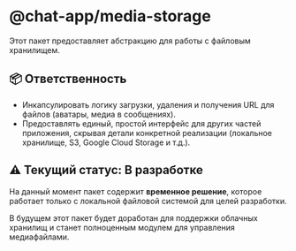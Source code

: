 # @chat-app/media-storage

Этот пакет предоставляет абстракцию для работы с файловым хранилищем.

## 📦 Ответственность

-   Инкапсулировать логику загрузки, удаления и получения URL для файлов (аватары, медиа в сообщениях).
-   Предоставлять единый, простой интерфейс для других частей приложения, скрывая детали конкретной реализации (локальное хранилище, S3, Google Cloud Storage и т.д.).

## ⚠️ Текущий статус: В разработке

На данный момент пакет содержит **временное решение**, которое работает только с локальной файловой системой для целей разработки.

В будущем этот пакет будет доработан для поддержки облачных хранилищ и станет полноценным модулем для управления медиафайлами. 